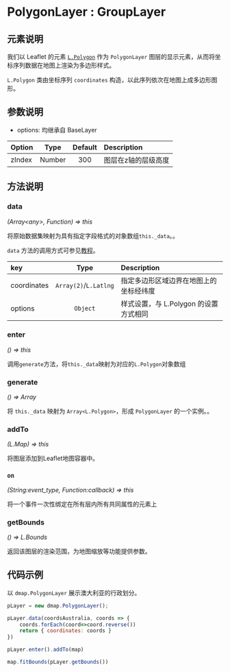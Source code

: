 # PolygonLayer : GroupLayer

## 元素说明
我们以 Leaflet 的元素 [`L.Polygon`](https://leafletjs.com/reference-1.5.0.html#polygon) 作为 `PolygonLayer` 图层的显示元素，从而将坐标序列数据在地图上渲染为多边形样式。

`L.Polygon` 类由坐标序列 `coordinates` 构造，以此序列依次在地图上成多边形图形。

## 参数说明

+ options: 均继承自 BaseLayer

| Option | Type | Default | Description |
| :----- | :---:| :-----: | :---------  |
| zIndex | Number | 300   | 图层在z轴的层级高度 |


## 方法说明

### data
*(Array&lt;any&gt;, Function) => this*

将原始数据集映射为具有指定字段格式的对象数组`this._data`。。

`data` 方法的调用方式可参见[教程](#/zh/guide/quickstart)。

| key    | Type  | Description |
| :----- | :---: | :---------  |
| coordinates  | `Array(2)`/`L.Latlng` | 指定多边形区域边界在地图上的坐标经纬度 |
| options | `Object` | 样式设置，与 L.Polygon 的设置方式相同

### enter
*() => this*

调用`generate`方法，将`this._data`映射为对应的`L.Polygon`对象数组

### generate
*() => Array*

将 `this._data` 映射为 `Array<L.Polygon>`，形成 `PolygonLayer` 的一个实例。。

### addTo
*(L.Map) => this*

将图层添加到Leaflet地图容器中。

### `on`

*(String:event_type, Function:callback) => this*

将一个事件一次性绑定在所有层内所有共同属性的元素上

### getBounds
*() => L.Bounds*

返回该图层的渲染范围，为地图缩放等功能提供参数。

## 代码示例

以 `dmap.PolygonLayer` 展示澳大利亚的行政划分。

```javascript
pLayer = new dmap.PolygonLayer();

pLayer.data(coordsAustralia, coords => {
    coords.forEach(coord=>coord.reverse())
    return { coordinates: coords }
})

pLayer.enter().addTo(map)

map.fitBounds(pLayer.getBounds())
```